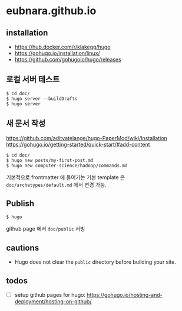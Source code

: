 # eubnara.github.io

## installation

- https://hub.docker.com/r/klakegg/hugo
- https://gohugo.io/installation/linux/
- https://github.com/gohugoio/hugo/releases


## 로컬 서버 테스트

```
$ cd doc/
$ hugo server --buildDrafts
$ hugo server
```


## 새 문서 작성

https://github.com/adityatelange/hugo-PaperMod/wiki/Installation
https://gohugo.io/getting-started/quick-start/#add-content

```
$ cd doc/
$ hugo new posts/my-first-post.md
$ hugo new computer-science/hadoop/commands.md
```
기본적으로 frontmatter 에 들어가는 기본 template 은 `doc/archetypes/default.md` 에서 변경 가능.


## Publish

```
$ hugo
```

github page 에서 `doc/public` 서빙


## cautions

- Hugo does not clear the `public` directory before building your site.


## todos

- [ ] setup github pages for hugo: https://gohugo.io/hosting-and-deployment/hosting-on-github/